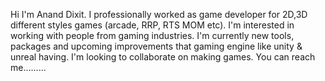 Hi I'm Anand Dixit. I professionally worked as game developer for 2D,3D different styles games (arcade, RRP, RTS MOM etc).
I'm interested in working with people from gaming industries.
I'm currently new tools, packages and upcoming improvements that gaming engine like unity & unreal having.
I'm looking to collaborate on making games.
You can reach me.........
